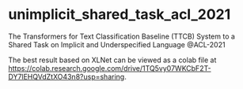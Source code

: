 # unimplicit_shared_task_acl_2021
The Transformers for Text Classification Baseline (TTCB) System to a Shared Task on Implicit and Underspecified Language @ACL-2021

The best result based on XLNet can be viewed as a colab file at https://colab.research.google.com/drive/1TQ5vy07WKCbF2T-DY7lEHQVdZtXO43n8?usp=sharing. 
